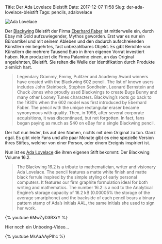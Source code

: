 Title: Der Ada Lovelace Bleistift
Date: 2017-12-07 11:58
Slug: der-ada-lovelace-bleistift
Tags: pencils, adalovelace

![Ada Lovelace]({filename}/images/ada_lovelace.jpg)

Der [Blackwing](https://en.wikipedia.org/wiki/Blackwing_602) Bleistift der Firma [Eberhard Faber](https://en.wikipedia.org/wiki/Eberhard_Faber) ist mittlerweile ein, durch Ebay mit Gold aufzuwiegender, Mythos geworden. Erst war es nur ein Büroartikel und mit seinem Ableben und den dadurch aufschreienden Künstlern ein begehrtes, fast unbezahlbares Objekt. Es gibt Berichte von Künstlern die mehrere Tausend Euro in ihren eigenen Vorrat investiert haben. Nun produziert die Firma Palamino einen, an das Original angelehnten, Bleistift. Sie reiten die Welle der Identifikation durch Produkte ziemlich hart. 

> Legendary Grammy, Emmy, Pulitzer and Academy Award winners have created with the Blackwing 602 pencil. The list of known users includes John Steinbeck, Stephen Sondheim, Leonard Bernstein and Chuck Jones who proudly used Blackwings to create Bugs Bunny and many other Looney Tunes characters. Blackwing’s roots go back to the 1930’s when the 602 model was first introduced by Eberhard Faber. The pencil with the unique rectangular eraser became synonymous with quality. Then, in 1998, after several corporate acquisitions, it was discontinued, but not forgotten. In fact, fans began paying as much as $40 on eBay for a single Blackwing pencil.

Der hat nun leider, bis auf den Namen, nichts mit dem Original zu tun. Ganz egal. Es gibt viele Fans und alle paar Monate gibt es eine spezielle Version ihres Stiftes, welcher von einer Person, oder einem Ereignis inspiriert ist.

Nun ist es [Ada Lovelace](https://de.wikipedia.org/wiki/Ada_Lovelace) die ihren eigenen Stift bekommt: Der Blackwing Volume 16.2.

> The Blackwing 16.2 is a tribute to mathematician, writer and visionary Ada Lovelace. The pencil features a matte white finish and matte black ferrule inspired by the simple styling of early personal computers. It features our firm graphite formulation ideal for both writing and mathematics. The number 16.2 is a nod to the Analytical Engine’s storage capacity of 16.2 kB (0.00005% the storage of the average smartphone) and the backside of each pencil bears a binary pattern stamp of Ada’s initials AAL, the same initials she used to sign her work.

{% youtube 6MwZyD3RXrY %}

Hier noch ein Unboxing-Video...

{% youtube MsAaAAyPIhc %}
